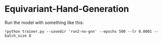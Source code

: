 # Equivariant-Hand-Generation

Run the model with something like this:

```
!python trainer.py --savedir 'run2-no-gnn' --epochs 500 --lr 0.0001 --batch_size 8
```
